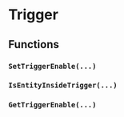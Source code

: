 # Trigger

## Functions

### `SetTriggerEnable(...)`

### `IsEntityInsideTrigger(...)`

### `GetTriggerEnable(...)`
